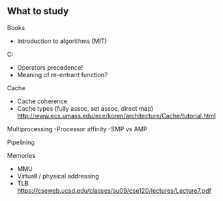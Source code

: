 ## What to study
Books
- Introduction to algorithms (MIT)

C:
- Operators precedence!
- Meaning of re-entrant function?

Cache
- Cache coherence
- Cache types (fully assoc, set assoc, direct map)
http://www.ecs.umass.edu/ece/koren/architecture/Cache/tutorial.html


Multiprocessing
-Processor affinity
-SMP vs AMP

Pipelining

Memories
- MMU
- Virtuall / physical addressing
- TLB
https://cseweb.ucsd.edu/classes/su09/cse120/lectures/Lecture7.pdf
